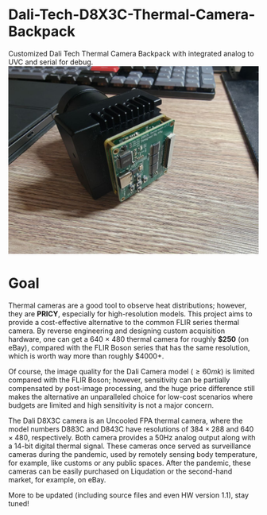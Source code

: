 # Dali-Tech-D8X3C-Thermal-Camera-Backpack
Customized Dali Tech Thermal Camera Backpack with integrated analog to UVC and serial for debug.
![alt text](https://raw.githubusercontent.com/TOA-HI/Dali-Tech-D8X3C-Thermal-Camera-Backpack/refs/heads/main/Pictures/thermal%20(2).jpg)
# Goal
Thermal cameras are a good tool to observe heat distributions; however, they are **PRICY**, especially for high-resolution models. This project aims to provide a cost-effective alternative to the common FLIR series thermal camera. By reverse engineering and designing custom acquisition hardware, one can get a 640 $\times$ 480 thermal camera for roughly **\$250** (on eBay), compared with the FLIR Boson series that has the same resolution, which is worth way more than roughly \$4000+. 

Of course, the image quality for the Dali Camera model ($\geq 60mk$) is limited compared with the FLIR Boson; however, sensitivity can be partially compensated by post-image processing, and the huge price difference still makes the alternative an unparalleled choice for low-cost scenarios where budgets are limited and high sensitivity is not a major concern.

The Dali D8X3C camera is an Uncooled FPA thermal camera, where the model numbers D883C and D843C have resolutions of $384 \times 288$ and $640 \times 480$, respectively. Both camera provides a 50Hz analog output along with a 14-bit digital thermal signal. These cameras once served as surveillance cameras during the pandemic, used by remotely sensing body temperature, for example, like customs or any public spaces. After the pandemic, these cameras can be easily purchased on Liqudation or the second-hand market, for example, on eBay.

More to be updated (including source files and even HW version 1.1), stay tuned!
